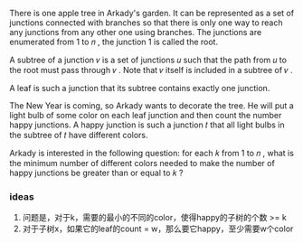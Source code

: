 There is one apple tree in Arkady's garden. It can be represented as a set of junctions connected with branches so that
there is only one way to reach any junctions from any other one using branches. The junctions are enumerated from 1
to 𝑛
, the junction 1
is called the root.

A subtree of a junction 𝑣
is a set of junctions 𝑢
such that the path from 𝑢
to the root must pass through 𝑣
. Note that 𝑣
itself is included in a subtree of 𝑣
.

A leaf is such a junction that its subtree contains exactly one junction.

The New Year is coming, so Arkady wants to decorate the tree. He will put a light bulb of some color on each leaf
junction and then count the number happy junctions. A happy junction is such a junction 𝑡
that all light bulbs in the subtree of 𝑡
have different colors.

Arkady is interested in the following question: for each 𝑘
from 1
to 𝑛
, what is the minimum number of different colors needed to make the number of happy junctions be greater than or equal
to 𝑘
?

### ideas

1. 问题是，对于k，需要的最小的不同的color，使得happy的子树的个数 >= k
2. 对于子树x，如果它的leaf的count = w，那么要它happy，至少需要w个color